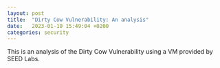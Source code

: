 ```yaml
---
layout: post
title:  "Dirty Cow Vulnerability: An analysis"
date:   2023-01-10 15:49:04 +0200
categories: security
---
```


This is an analysis of the Dirty Cow Vulnerability using a VM provided by SEED Labs.
